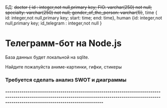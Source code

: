 БД: <s>doctor { id : integer,not null,primary key; FIO: varchar(250) not null; specialty: varchar(250) not null; gender_of_the_person: varchar(1)}</s>,
    time { id: integer,not null,primary key; start: time; end: time},
    human {id:  integer,not null,primary key; id_telegram : integer,not null }

<h1>Телеграмм-бот на Node.js</h1>

База данных будет локальной на sqlite.
<p>Найдите пожалуйста аниме-картинки, гифки, стикеры </p>
<h3> Требуется сделать анализ SWOT и диаграммы </h3>
<p></p>
<p></p>
<h5>--------------------------------------------------------------------------------------------------------------------------------------------------------------------------------------------------------</h5>
